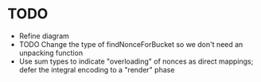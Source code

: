 # TODO

* Refine diagram
* TODO Change the type of findNonceForBucket so we don't need an unpacking function
* Use sum types to indicate "overloading" of nonces as direct mappings; defer
  the integral encoding to a "render" phase
